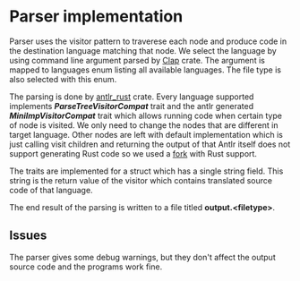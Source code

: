 # Parser implementation

Parser uses the visitor pattern to traverese each node and produce code in the destination
language matching that node. We select the language by using command line argument
parsed by [Clap](https://crates.io/crates/clap) crate.
The argument is mapped to languages enum listing all available languages.
The file type is also selected with this enum.

The parsing is done by [antlr\_rust](https://crates.io/crates/antlr-rust) crate.
Every language supported implements ***ParseTreeVisitorCompat*** trait and
the antlr generated ***MiniImpVisitorCompat*** trait which allows running
code when certain type of node is visited. We only need to change the nodes that are different in target language.
Other nodes are left with default implementation which is just calling visit children and returning the output of that
Antlr itself does not support generating
Rust code so we used a [fork](https://github.com/rrevenantt/antlr4/tree/rust-target) with Rust support.

The traits are implemented for a struct which has a single string field.
This string is the return value of the
visitor which contains translated source code of that language.

The end result of the parsing is written to a file titled **output.\<filetype\>**.

## Issues

The parser gives some debug warnings, but they don't affect the output source code and the programs work fine.
